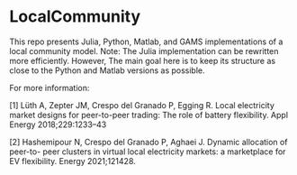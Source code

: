 # LocalCommunity
This repo presents Julia, Python, Matlab, and GAMS implementations of a local community model. 
Note: The Julia implementation can be rewritten more efficiently. However, The main goal here is to keep its structure as close to the Python and Matlab versions as possible. 

For more information:

[1] Lüth A, Zepter JM, Crespo del Granado P, Egging R. Local electricity market
designs for peer-to-peer trading: The role of battery flexibility. Appl Energy
2018;229:1233–43

[2]  Hashemipour N, Crespo del Granado P, Aghaei J. Dynamic allocation of peer-to-
peer clusters in virtual local electricity markets: a marketplace for EV flexibility.
Energy 2021;121428.
